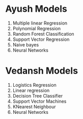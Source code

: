 # Ayush Models
1. Multiple linear Regression
2. Polynomial Regression
3. Random Forest Classification
4. Support Vector Regression 
5. Naive bayes
6. Neural Networks


# Vedansh Models
1. Logistics Regression
2. Linear regression
3. Decision Tree Classifier
4. Support Vector Machines
5. KNearest Neighbour
6. Neural Networks
